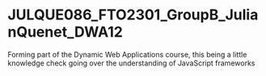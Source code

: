 # JULQUE086_FTO2301_GroupB_JulianQuenet_DWA12
Forming part of the Dynamic Web Applications course, this being a little knowledge check going over the understanding of JavaScript frameworks
